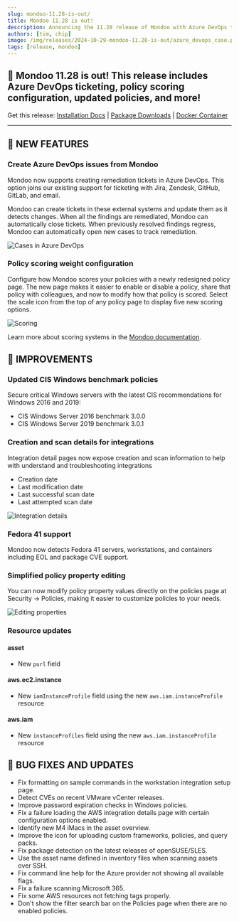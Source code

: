 ```yaml
---
slug: mondoo-11.28-is-out/
title: Mondoo 11.28 is out!
description: Announcing the 11.28 release of Mondoo with Azure DevOps ticketing, policy scoring configuration, updated policies, and more!
authors: [tim, chip]
image: /img/releases/2024-10-29-mondoo-11.28-is-out/azure_devops_case.png
tags: [release, mondoo]
---
```


## 🥳 Mondoo 11.28 is out! This release includes Azure DevOps ticketing, policy scoring configuration, updated policies, and more!

Get this release: [Installation Docs](https://mondoo.com/docs/cnspec/) | [Package Downloads](https://releases.mondoo.com/cnspec/) | [Docker Container](https://hub.docker.com/r/mondoo/cnspec)

---

## 🎉 NEW FEATURES

### Create Azure DevOps issues from Mondoo

Mondoo now supports creating remediation tickets in Azure DevOps. This option joins our existing support for ticketing with Jira, Zendesk, GitHub, GitLab, and email.

Mondoo can create tickets in these external systems and update them as it detects changes. When all the findings are remediated, Mondoo can automatically close tickets. When previously resolved findings regress, Mondoo can automatically open new cases to track remediation.

![Cases in Azure DevOps](/img/releases/2024-10-29-mondoo-11.28-is-out/azure_devops_case.png)

### Policy scoring weight configuration

Configure how Mondoo scores your policies with a newly redesigned policy page. The new page makes it easier to enable or disable a policy, share that policy with colleagues, and now to modify how that policy is scored. Select the scale icon from the top of any policy page to display five new scoring options.

![Scoring](/img/releases/2024-10-29-mondoo-11.28-is-out/scoring.png)

Learn more about scoring systems in the [Mondoo documentation](https://mondoo.com/docs/platform/security/customize/score/).

## 🧹 IMPROVEMENTS

### Updated CIS Windows benchmark policies

Secure critical Windows servers with the latest CIS recommendations for Windows 2016 and 2019:

- CIS Windows Server 2016 benchmark 3.0.0
- CIS Windows Server 2019 benchmark 3.0.1

### Creation and scan details for integrations

Integration detail pages now expose creation and scan information to help with understand and troubleshooting integrations

- Creation date
- Last modification date
- Last successful scan date
- Last attempted scan date

![Integration details](/img/releases/2024-10-29-mondoo-11.28-is-out/integration_details.png)

### Fedora 41 support

Mondoo now detects Fedora 41 servers, workstations, and containers including EOL and package CVE support.

### Simplified policy property editing

You can now modify policy property values directly on the policies page at Security -> Policies, making it easier to customize policies to your needs.

![Editing properties](/img/releases/2024-10-29-mondoo-11.28-is-out/properties.png)

### Resource updates

#### asset

- New `purl` field

#### aws.ec2.instance

- New `iamInstanceProfile` field using the new `aws.iam.instanceProfile` resource

#### aws.iam

- New `instanceProfiles` field using the new `aws.iam.instanceProfile` resource

## 🐛 BUG FIXES AND UPDATES

- Fix formatting on sample commands in the workstation integration setup page.
- Detect CVEs on recent VMware vCenter releases.
- Improve password expiration checks in Windows policies.
- Fix a failure loading the AWS integration details page with certain configuration options enabled.
- Identify new M4 iMacs in the asset overview.
- Improve the icon for uploading custom frameworks, policies, and query packs.
- Fix package detection on the latest releases of openSUSE/SLES.
- Use the asset name defined in inventory files when scanning assets over SSH.
- Fix command line help for the Azure provider not showing all available flags.
- Fix a failure scanning Microsoft 365.
- Fix some AWS resources not fetching tags properly.
- Don't show the filter search bar on the Policies page when there are no enabled policies.
